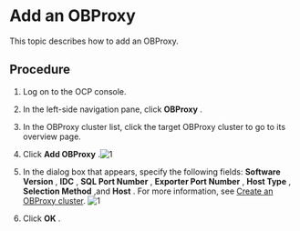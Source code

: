 Add an OBProxy 
===================================

This topic describes how to add an OBProxy. 

Procedure 
------------------------------

1. Log on to the OCP console.

   

2. In the left-side navigation pane, click **OBProxy** .

   

3. In the OBProxy cluster list, click the target OBProxy cluster to go to its overview page.

   

4. Click **Add OBProxy** .![1](https://help-static-aliyun-doc.aliyuncs.com/assets/img/en-US/6704306461/p393987.png)

   

5. In the dialog box that appears, specify the following fields: **Software Version** , **IDC** , **SQL Port Number** , **Exporter Port Number** , **Host Type** , **Selection Method** ,and **Host** . For more information, see [Create an OBProxy cluster](../800.obproxy-management/100.create-an-obproxy-cluster.md).
   ![1](https://help-static-aliyun-doc.aliyuncs.com/assets/img/en-US/8246492461/p384253.png)

   

6. Click **OK** .

   





